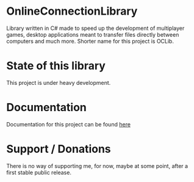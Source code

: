# OnlineConnectionLibrary
Library written in C# made to speed up the development of multiplayer games, desktop applications meant to transfer files directly between computers and much more.
Shorter name for this project is OCLib.

# State of this library
This project is under heavy development.

# Documentation
Documentation for this project can be found [here](https://ldev-ix.github.io/OCLib)

# Support / Donations
There is no way of supporting me, for now, maybe at some point, after a first stable public release.
